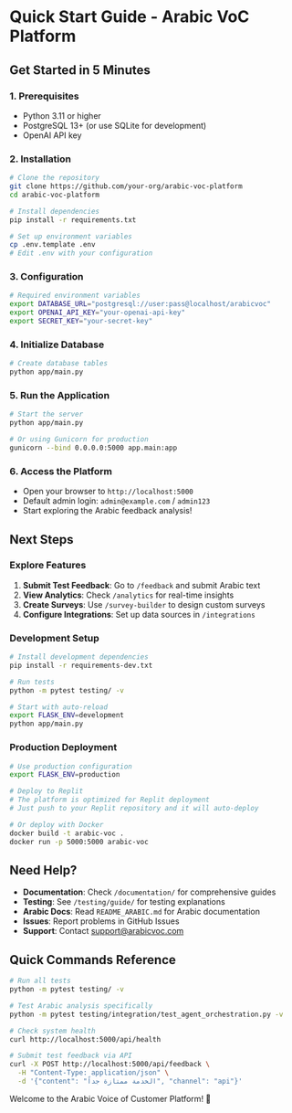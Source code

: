 # Quick Start Guide - Arabic VoC Platform

## Get Started in 5 Minutes

### 1. Prerequisites
- Python 3.11 or higher
- PostgreSQL 13+ (or use SQLite for development)
- OpenAI API key

### 2. Installation
```bash
# Clone the repository
git clone https://github.com/your-org/arabic-voc-platform
cd arabic-voc-platform

# Install dependencies
pip install -r requirements.txt

# Set up environment variables
cp .env.template .env
# Edit .env with your configuration
```

### 3. Configuration
```bash
# Required environment variables
export DATABASE_URL="postgresql://user:pass@localhost/arabicvoc"
export OPENAI_API_KEY="your-openai-api-key"
export SECRET_KEY="your-secret-key"
```

### 4. Initialize Database
```bash
# Create database tables
python app/main.py
```

### 5. Run the Application
```bash
# Start the server
python app/main.py

# Or using Gunicorn for production
gunicorn --bind 0.0.0.0:5000 app.main:app
```

### 6. Access the Platform
- Open your browser to `http://localhost:5000`
- Default admin login: `admin@example.com` / `admin123`
- Start exploring the Arabic feedback analysis!

## Next Steps

### Explore Features
1. **Submit Test Feedback**: Go to `/feedback` and submit Arabic text
2. **View Analytics**: Check `/analytics` for real-time insights  
3. **Create Surveys**: Use `/survey-builder` to design custom surveys
4. **Configure Integrations**: Set up data sources in `/integrations`

### Development Setup
```bash
# Install development dependencies
pip install -r requirements-dev.txt

# Run tests
python -m pytest testing/ -v

# Start with auto-reload
export FLASK_ENV=development
python app/main.py
```

### Production Deployment
```bash
# Use production configuration
export FLASK_ENV=production

# Deploy to Replit
# The platform is optimized for Replit deployment
# Just push to your Replit repository and it will auto-deploy

# Or deploy with Docker
docker build -t arabic-voc .
docker run -p 5000:5000 arabic-voc
```

## Need Help?

- **Documentation**: Check `/documentation/` for comprehensive guides
- **Testing**: See `/testing/guide/` for testing explanations
- **Arabic Docs**: Read `README_ARABIC.md` for Arabic documentation
- **Issues**: Report problems in GitHub Issues
- **Support**: Contact support@arabicvoc.com

## Quick Commands Reference

```bash
# Run all tests
python -m pytest testing/ -v

# Test Arabic analysis specifically  
python -m pytest testing/integration/test_agent_orchestration.py -v

# Check system health
curl http://localhost:5000/api/health

# Submit test feedback via API
curl -X POST http://localhost:5000/api/feedback \
  -H "Content-Type: application/json" \
  -d '{"content": "الخدمة ممتازة جداً", "channel": "api"}'
```

Welcome to the Arabic Voice of Customer Platform! 🚀